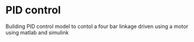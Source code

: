 # PID control
Building PID control model  to contol a four bar linkage driven using a motor using matlab and simulink 